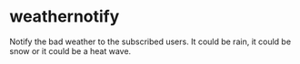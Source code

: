 # weathernotify
Notify the bad weather to the subscribed users. It could be rain, it could be snow or it could be a heat wave.
